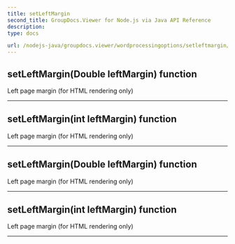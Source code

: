 ```yaml
---
title: setLeftMargin
second_title: GroupDocs.Viewer for Node.js via Java API Reference
description: 
type: docs

url: /nodejs-java/groupdocs.viewer/wordprocessingoptions/setleftmargin/
---
```


## setLeftMargin(Double leftMargin)  function
Left page margin (for HTML rendering only)


---


## setLeftMargin(int leftMargin)  function
Left page margin (for HTML rendering only)


---


## setLeftMargin(Double leftMargin)  function
Left page margin (for HTML rendering only)


---


## setLeftMargin(int leftMargin)  function
Left page margin (for HTML rendering only)


---


